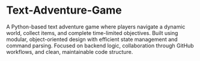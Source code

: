 # Text-Adventure-Game
A Python-based text adventure game where players navigate a dynamic world, collect items, and complete time-limited objectives. Built using modular, object-oriented design with efficient state management and command parsing. Focused on backend logic, collaboration through GitHub workflows, and clean, maintainable code structure.
